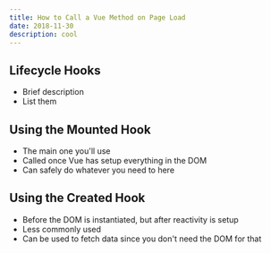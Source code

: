 ```yaml
---
title: How to Call a Vue Method on Page Load
date: 2018-11-30
description: cool
---
```


## Lifecycle Hooks
- Brief description
- List them

## Using the Mounted Hook
- The main one you'll use
- Called once Vue has setup everything in the DOM
- Can safely do whatever you need to here

## Using the Created Hook
- Before the DOM is instantiated, but after reactivity is setup
- Less commonly used
- Can be used to fetch data since you don't need the DOM for that
